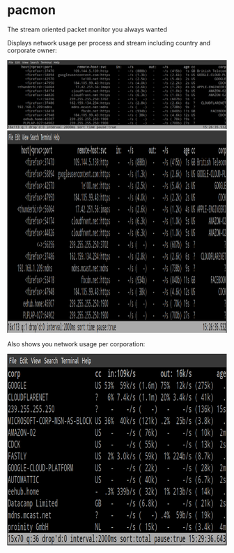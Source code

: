 # pacmon
The stream oriented packet monitor you always wanted

Displays network usage per process and stream including country and corporate owner:

![alt text](https://github.com/turborat/pacmon/blob/main/pacmon.png)
<img src="https://github.com/turborat/pacmon/blob/main/pacmon.png" height=464>

Also shows you network usage per corporation:

<img src="https://github.com/turborat/pacmon/blob/main/pacmon_corps.png" height=439>


